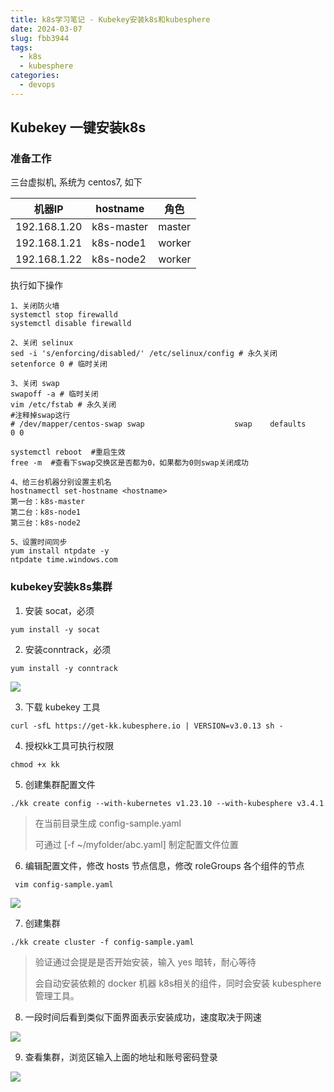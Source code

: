 ```yaml
---
title: k8s学习笔记 - Kubekey安装k8s和kubesphere
date: 2024-03-07
slug: fbb3944
tags:
  - k8s
  - kubesphere
categories:
  - devops
---
```


## Kubekey 一键安装k8s

### 准备工作

三台虚拟机, 系统为 centos7, 如下

| 机器IP         | hostname   | 角色     |
| ------------ | ---------- | ------ |
| 192.168.1.20 | k8s-master | master |
| 192.168.1.21 | k8s-node1  | worker |
| 192.168.1.22 | k8s-node2  | worker |

执行如下操作

```shell
1、关闭防火墙
systemctl stop firewalld
systemctl disable firewalld

2、关闭 selinux
sed -i 's/enforcing/disabled/' /etc/selinux/config # 永久关闭
setenforce 0 # 临时关闭

3、关闭 swap
swapoff -a # 临时关闭
vim /etc/fstab # 永久关闭
#注释掉swap这行
# /dev/mapper/centos-swap swap                    swap    defaults        0 0

systemctl reboot  #重启生效
free -m  #查看下swap交换区是否都为0，如果都为0则swap关闭成功

4、给三台机器分别设置主机名
hostnamectl set-hostname <hostname>
第一台：k8s-master
第二台：k8s-node1
第三台：k8s-node2

5、设置时间同步
yum install ntpdate -y
ntpdate time.windows.com
```

### kubekey安装k8s集群

1. 安装 socat，必须

```shell
yum install -y socat
```

2. 安装conntrack，必须

```shell
yum install -y conntrack
```

![](https://raw.gitmirror.com/telzhou618/images/main/img03/20240506232906.png)



3. 下载 kubekey 工具

```shell
curl -sfL https://get-kk.kubesphere.io | VERSION=v3.0.13 sh -
```

4. 授权kk工具可执行权限

```shell
chmod +x kk
```

5. 创建集群配置文件

```shell
./kk create config --with-kubernetes v1.23.10 --with-kubesphere v3.4.1
```

> 在当前目录生成  config-sample.yaml
> 
> 可通过  [-f ~/myfolder/abc.yaml] 制定配置文件位置

6. 编辑配置文件，修改 hosts 节点信息，修改 roleGroups 各个组件的节点

```shell
 vim config-sample.yaml 
```

![](https://raw.gitmirror.com/telzhou618/images/main/img03/20240506195049.png)

7. 创建集群

```shell
./kk create cluster -f config-sample.yaml
```

> 验证通过会提是是否开始安装，输入 yes 暗转，耐心等待
> 
> 会自动安装依赖的 docker 机器 k8s相关的组件，同时会安装 kubesphere 管理工具。

8. 一段时间后看到类似下面界面表示安装成功，速度取决于网速

![](https://raw.gitmirror.com/telzhou618/images/main/img03/20240506195352.png)

9. 查看集群，浏览区输入上面的地址和账号密码登录

![](https://raw.gitmirror.com/telzhou618/images/main/img03/20240506232253.png)
